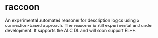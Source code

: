 raccoon
=======

An experimental automated reasoner for description logics using a connection-based approach.
The reasoner is still experimental and under development. It supports the ALC DL and will soon support EL++.
